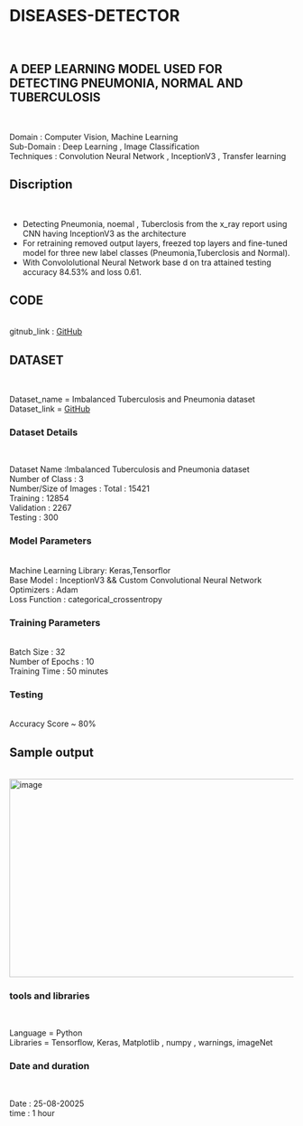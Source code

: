 <h1> DISEASES-DETECTOR</h1> <br>
<h2>A DEEP LEARNING MODEL USED FOR DETECTING PNEUMONIA, NORMAL AND TUBERCULOSIS</h2> <br>

Domain           : Computer Vision, Machine Learning <br>
Sub-Domain       : Deep Learning , Image Classification <br>
Techniques       : Convolution Neural Network , InceptionV3 , Transfer learning<br>


<h2>Discription</h2> <br>
<ul>
<li>Detecting Pneumonia, noemal , Tuberclosis from the x_ray report using CNN having InceptionV3 as the architecture </li> 
 <li>For retraining removed output layers, freezed top layers and fine-tuned model for three new label classes (Pneumonia,Tuberclosis and Normal).</li> 
<li>With Convololutional Neural Network base d on tra attained testing accuracy 84.53% and loss 0.61.</li>
</ul>

<h2>CODE</h2> <br>
gitnub_link    : <a href =""> GitHub </a> <br>


<h2>DATASET</h2> <br>


Dataset_name = Imbalanced Tuberculosis and Pneumonia dataset <br>
Dataset_link = <a href = "https://www.kaggle.com/datasets/roshanmaur/imbalanced-tuberculosis-and-pnuemonia-dataset">GitHub </a>


<h3>Dataset Details </h3> <br>

Dataset Name            :Imbalanced Tuberculosis and Pneumonia dataset <br>
Number of Class         : 3 <br>
Number/Size of Images   : Total      : 15421 <br>
                          Training   : 12854 <br>
                          Validation : 2267 <br>
                          Testing    : 300 <br>

<h3>Model Parameters </h3> <br>
Machine Learning Library: Keras,Tensorflor  <br>
Base Model              : InceptionV3 && Custom  Convolutional Neural Network <br>
Optimizers              : Adam <br>
Loss Function           : categorical_crossentropy  <br>


<h3>Training Parameters</h3> <br>
Batch Size              : 32 <br>
Number of Epochs        : 10 <br>
Training Time           : 50 minutes <br>


<h3>Testing</h3> <br>
Accuracy  Score    ~ 80% <br>


<h2>Sample output</h2> <br>
<img width="1677" height="351" alt="image" src="https://github.com/user-attachments/assets/2ee3bd24-2a8e-4ce8-b32b-5d50ceb281be" /> <br>


<h3> tools and libraries</h3> <br>

Language = Python <br>
Libraries = Tensorflow, Keras, Matplotlib , numpy , warnings, imageNet <br>


<h3>Date and duration</h3> <br>

Date   : 25-08-20025 <br>
time   : 1 hour <br>














